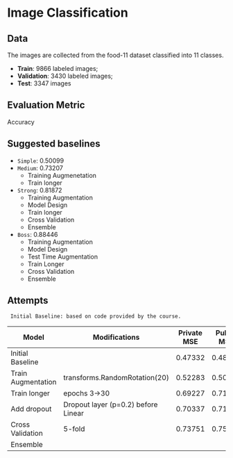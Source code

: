# Image Classification

## Data

The images are collected from the food-11 dataset classified into 11 classes.

- **Train**: 9866 labeled images;
- **Validation**: 3430 labeled images;
- **Test**: 3347 images 

## Evaluation Metric

Accuracy

## Suggested baselines

- `Simple`: 0.50099
- `Medium`: 0.73207 
  - Training Augmenetation
  - Train longer
- `Strong`: 0.81872
  - Training Augmentation
  - Model Design
  - Train longer
  - Cross Validation
  - Ensemble
- `Boss`: 0.88446
  - Training Augmentation
  - Model Design
  - Test Time Augmentation
  - Train Longer
  - Cross Validation
  - Ensemble

## Attempts


` Initial Baseline: based on code provided by the course.`

| Model | Modifications | Private MSE | Public MSE |
| ------------ | --------------- | --------------- | ------------- |
| Initial Baseline | | 0.47332 | 0.48306 |
| Train Augmentation |  transforms.RandomRotation(20) | 0.52283 | 0.50199 | 
| Train longer | epochs 3->30 | 0.69227 | 0.71613 |
| Add dropout | Dropout layer (p=0.2) before Linear | 0.70337 | 0.71812 |
| Cross Validation | 5-fold | 0.73751 | 0.75298 |
| Ensemble | | | |